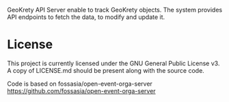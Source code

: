 GeoKrety API Server enable to track GeoKrety objects. The system provides API endpoints to fetch the data, to modify and update it.



# License

This project is currently licensed under the GNU General Public License v3. A copy of LICENSE.md should be present along with the source code. 

Code is based on fossasia/open-event-orga-server https://github.com/fossasia/open-event-orga-server
